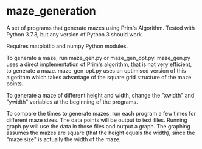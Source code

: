 # maze_generation
A set of programs that generate mazes using Prim's Algorithm.
Tested with Python 3.7.3, but any version of Python 3 should work.

Requires matplotlib and numpy Python modules.

To generate a maze, run maze_gen.py or maze_gen_opt.py.
maze_gen.py uses a direct implementation of Prim's algorithm, that is not very efficient, to generate a maze.
maze_gen_opt.py uses an optimised version of this algorithm which takes advantage of the square grid structure of the maze points.

To generate a maze of different height and width, change the "xwidth" and "ywidth" variables at the beginning of the programs.

To compare the times to generate mazes, run each program a few times for different maze sizes. The data points will be output to
text files. Running graph.py will use the data in those files and output a graph. The graphing assumes the mazes are square (that
the height equals the width), since the "maze size" is actually the width of the maze.
